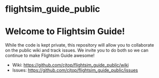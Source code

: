 flightsim_guide_public
======================

# Welcome to Flightsim Guide!
While the code is kept private, this repository will allow you to collaborate on the public wiki and track issues. We invite you to do both so we can continue to make Flightsim Guide awesome!

* Wiki: https://github.com/cjtop/flightsim_guide_public/wiki
* Issues: https://github.com/cjtop/flightsim_guide_public/issues
